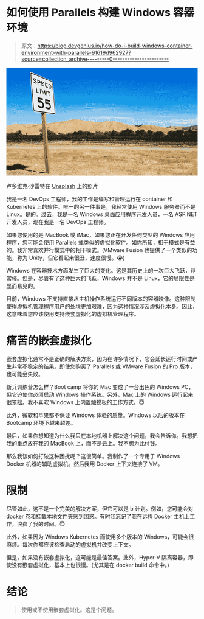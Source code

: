 # 如何使用 Parallels 构建 Windows 容器环境

> 原文：<https://blog.devgenius.io/how-do-i-build-windows-container-environment-with-parallels-91619d962927?source=collection_archive---------0----------------------->

![](img/86d36cb2f5c889d80a8466a4bcdf81bf.png)

卢多维克·沙雷特在 [Unsplash](https://unsplash.com/s/photos/limit?utm_source=unsplash&utm_medium=referral&utm_content=creditCopyText) 上的照片

我是一名 DevOps 工程师，我的工作是编写和管理运行在 container 和 Kubernetes 上的软件。唯一的另一件事是，我经常使用 Windows 服务器而不是 Linux。是的。过去，我是一名 Windows 桌面应用程序开发人员，一名 ASP.NET 开发人员，现在我是一名 DevOps 工程师。

如果您使用的是 MacBook 或 iMac，如果您正在开发任何类型的 Windows 应用程序，您可能会使用 Parallels 或类似的虚拟化软件。如你所知，相干模式是有益的。我非常喜欢并行模式中的相干模式。(VMware Fusion 也提供了一个类似的功能，称为 Unity，但它看起来很丑，速度很慢。😭)

Windows 在容器技术方面发生了巨大的变化。这是其历史上的一次巨大飞跃，非常棒。但是，尽管有了这种巨大的飞跃，Windows 并不是 Linux，它的局限性是显而易见的。

目前，Windows 不支持直接从主机操作系统运行不同版本的容器映像。这种限制使得虚拟机管理程序用户的处境更加艰难，因为这种情况涉及虚拟化本身。因此，这意味着您应该使用支持嵌套虚拟化的虚拟机管理程序。

# 痛苦的嵌套虚拟化

嵌套虚拟化通常不是正确的解决方案，因为在许多情况下，它会延长运行时间或产生非常不稳定的结果。即使您购买了 Parallels 或 VMware Fusion 的 Pro 版本，也可能会失败。

新兵训练营怎么样？Boot camp 将你的 Mac 变成了一台出色的 Windows PC，但它迫使你必须启动 Windows 操作系统。另外，Mac 上的 Windows 运行起来很笨拙。我不喜欢 Windows 上内置触摸板的工作方式。😇

此外，微软和苹果都不保证 Windows 体验的质量。Windows 以后的版本在 Bootcamp 环境下越来越差。

最后，如果你想知道为什么我只在本地机器上解决这个问题，我会告诉你。我想把我的重点放在我的 MacBook 上，而不是云上。我不想为此付钱。

那么我该如何打破这种困扰呢？这很简单。我制作了一个专用于 Windows Docker 机器的辅助虚拟机。然后我用 Docker 上下文连接了 VM。

# 限制

尽管如此，这不是一个完美的解决方案，但它可以是 b 计划。例如，您可能会对 docker 卷和挂载本地文件夹感到困惑。有时我忘记了我在远程 Docker 主机上工作，浪费了我的时间。😇

此外，如果因为 Windows Kubernetes 而使用多个版本的 Windows，可能会很麻烦。每次你都应该检查启动的虚拟机并改变上下文。

但是，如果没有嵌套虚拟化，这可能是最佳答案。此外，Hyper-V 隔离容器，即使没有嵌套虚拟化，基本上也很慢。(尤其是在 docker build 命令中。)

# 结论

> 使用或不使用嵌套虚拟化。这是个问题。